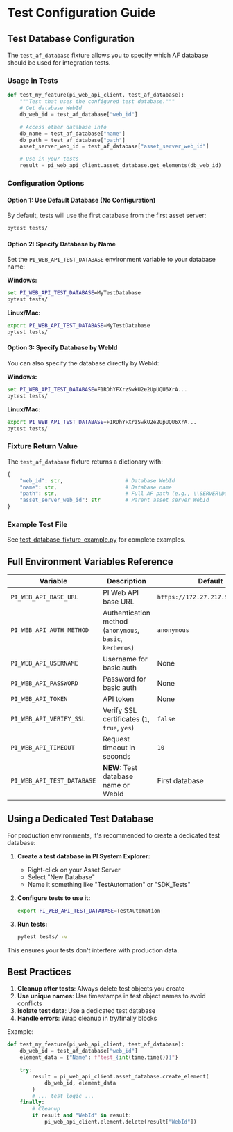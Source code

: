 # Test Configuration Guide

## Test Database Configuration

The `test_af_database` fixture allows you to specify which AF database should be used for integration tests.

### Usage in Tests

```python
def test_my_feature(pi_web_api_client, test_af_database):
    """Test that uses the configured test database."""
    # Get database WebId
    db_web_id = test_af_database["web_id"]

    # Access other database info
    db_name = test_af_database["name"]
    db_path = test_af_database["path"]
    asset_server_web_id = test_af_database["asset_server_web_id"]

    # Use in your tests
    result = pi_web_api_client.asset_database.get_elements(db_web_id)
```

### Configuration Options

#### Option 1: Use Default Database (No Configuration)
By default, tests will use the first database from the first asset server:

```bash
pytest tests/
```

#### Option 2: Specify Database by Name
Set the `PI_WEB_API_TEST_DATABASE` environment variable to your database name:

**Windows:**
```cmd
set PI_WEB_API_TEST_DATABASE=MyTestDatabase
pytest tests/
```

**Linux/Mac:**
```bash
export PI_WEB_API_TEST_DATABASE=MyTestDatabase
pytest tests/
```

#### Option 3: Specify Database by WebId
You can also specify the database directly by WebId:

**Windows:**
```cmd
set PI_WEB_API_TEST_DATABASE=F1RDhYFXrzSwkU2e2UpUQU6XrA...
pytest tests/
```

**Linux/Mac:**
```bash
export PI_WEB_API_TEST_DATABASE=F1RDhYFXrzSwkU2e2UpUQU6XrA...
pytest tests/
```

### Fixture Return Value

The `test_af_database` fixture returns a dictionary with:

```python
{
    "web_id": str,                    # Database WebId
    "name": str,                      # Database name
    "path": str,                      # Full AF path (e.g., \\SERVER\DatabaseName)
    "asset_server_web_id": str        # Parent asset server WebId
}
```

### Example Test File

See [test_database_fixture_example.py](test_database_fixture_example.py) for complete examples.

## Full Environment Variables Reference

| Variable | Description | Default |
|----------|-------------|---------|
| `PI_WEB_API_BASE_URL` | PI Web API base URL | `https://172.27.217.94/piwebapi` |
| `PI_WEB_API_AUTH_METHOD` | Authentication method (`anonymous`, `basic`, `kerberos`) | `anonymous` |
| `PI_WEB_API_USERNAME` | Username for basic auth | None |
| `PI_WEB_API_PASSWORD` | Password for basic auth | None |
| `PI_WEB_API_TOKEN` | API token | None |
| `PI_WEB_API_VERIFY_SSL` | Verify SSL certificates (`1`, `true`, `yes`) | `false` |
| `PI_WEB_API_TIMEOUT` | Request timeout in seconds | `10` |
| `PI_WEB_API_TEST_DATABASE` | **NEW:** Test database name or WebId | First database |

## Using a Dedicated Test Database

For production environments, it's recommended to create a dedicated test database:

1. **Create a test database in PI System Explorer:**
   - Right-click on your Asset Server
   - Select "New Database"
   - Name it something like "TestAutomation" or "SDK_Tests"

2. **Configure tests to use it:**
   ```bash
   export PI_WEB_API_TEST_DATABASE=TestAutomation
   ```

3. **Run tests:**
   ```bash
   pytest tests/ -v
   ```

This ensures your tests don't interfere with production data.

## Best Practices

1. **Cleanup after tests**: Always delete test objects you create
2. **Use unique names**: Use timestamps in test object names to avoid conflicts
3. **Isolate test data**: Use a dedicated test database
4. **Handle errors**: Wrap cleanup in try/finally blocks

Example:
```python
def test_my_feature(pi_web_api_client, test_af_database):
    db_web_id = test_af_database["web_id"]
    element_data = {"Name": f"test_{int(time.time())}"}

    try:
        result = pi_web_api_client.asset_database.create_element(
            db_web_id, element_data
        )
        # ... test logic ...
    finally:
        # Cleanup
        if result and "WebId" in result:
            pi_web_api_client.element.delete(result["WebId"])
```
